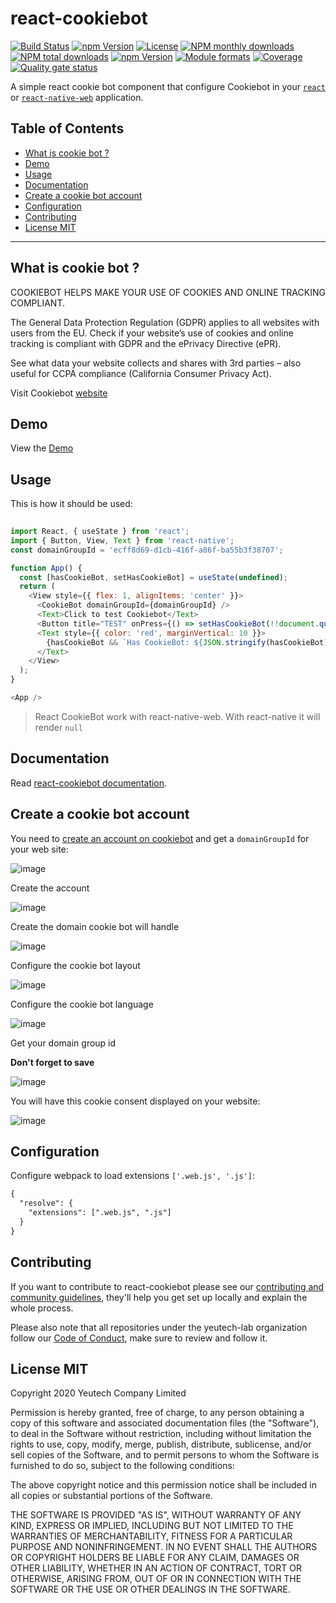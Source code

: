 # react-cookiebot

[![Build Status](https://travis-ci.org/yeutech-lab/react-cookiebot.svg?branch=master)](https://travis-ci.org/yeutech-lab/react-cookiebot)
[![npm Version](https://img.shields.io/npm/v/react-cookiebot.svg?style=flat)](https://www.npmjs.com/package/react-cookiebot)
[![License](https://img.shields.io/npm/l/react-cookiebot.svg?style=flat)](https://www.npmjs.com/package/react-cookiebot)
[![NPM monthly downloads](https://img.shields.io/npm/dm/react-cookiebot.svg?style=flat)](https://npmjs.org/package/react-cookiebot)
[![NPM total downloads](https://img.shields.io/npm/dt/react-cookiebot.svg?style=flat)](https://npmjs.org/package/react-cookiebot)
[![npm Version](https://img.shields.io/node/v/react-cookiebot.svg?style=flat)](https://www.npmjs.com/package/react-cookiebot)
[![Module formats](https://img.shields.io/badge/module%20formats-umd%2C%20cjs%2C%20esm-green.svg?style=flat)](https://www.npmjs.com/package/react-cookiebot)
[![Coverage](https://sonarcloud.io/api/project_badges/measure?project=com.github.yeutech-lab.react-cookiebot&metric=coverage)](https://sonarcloud.io/dashboard?id=com.github.yeutech-lab.react-cookiebot) [![Quality gate status](https://sonarcloud.io/api/project_badges/measure?project=com.github.yeutech-lab.react-cookiebot&metric=alert_status)](https://sonarcloud.io/dashboard?id=com.github.yeutech-lab.react-cookiebot)

A simple react cookie bot component that configure Cookiebot in your [`react`](https://reactjs.org/) or [`react-native-web`](https://github.com/necolas/react-native-web/) application.

## Table of Contents

  - [What is cookie bot ?](#what-is-cookie-bot)
  - [Demo](#demo)
  - [Usage](#usage)
  - [Documentation](#documentation)
  - [Create a cookie bot account](#create-a-cookie-bot-account)
  - [Configuration](#configuration)
  - [Contributing](#contributing)
  - [License MIT](#license-mit)

---

## What is cookie bot ?

COOKIEBOT HELPS MAKE YOUR USE OF COOKIES AND ONLINE TRACKING COMPLIANT.

The General Data Protection Regulation (GDPR) applies to all websites with users from the EU. Check if your website’s use of cookies and online tracking is compliant with GDPR and the ePrivacy Directive (ePR). 

See what data your website collects and shares with 3rd parties – also useful for CCPA compliance (California Consumer Privacy Act).

Visit Cookiebot [website](https://www.cookiebot.com)

## Demo

View the [Demo](https://yeutech-lab.github.io/react-cookiebot/#cookiebot)

## Usage

This is how it should be used:

```js
 
import React, { useState } from 'react';
import { Button, View, Text } from 'react-native';
const domainGroupId = 'ecff8d69-d1cb-416f-a86f-ba55b3f38707';

function App() {
  const [hasCookieBot, setHasCookieBot] = useState(undefined);
  return (
    <View style={{ flex: 1, alignItems: 'center' }}>
      <CookieBot domainGroupId={domainGroupId} />
      <Text>Click to test Cookiebot</Text>
      <Button title="TEST" onPress={() => setHasCookieBot(!!document.querySelector('#CookieBot'))} />
      <Text style={{ color: 'red', marginVertical: 10 }}>
        {hasCookieBot && `Has CookieBot: ${JSON.stringify(hasCookieBot)}`}
      </Text>
    </View>
  );
}

<App />
```

> React CookieBot work with react-native-web. With react-native it will render `null`

## Documentation

Read [react-cookiebot documentation](https://yeutech-lab.github.io/react-cookiebot).


## Create a cookie bot account

You need to [create an account on cookiebot](https://manage.cookiebot.com/en/signup) and get a `domainGroupId` for your web site:

![image](https://user-images.githubusercontent.com/1866564/74326665-5fd25900-4dbd-11ea-9696-a2abba52303e.png)

Create the account

![image](https://user-images.githubusercontent.com/1866564/74326086-61e7e800-4dbc-11ea-9be3-76a202eba653.png)

Create the domain cookie bot will handle

![image](https://user-images.githubusercontent.com/1866564/74326127-74fab800-4dbc-11ea-90ef-70999a53871b.png)

Configure the cookie bot layout

![image](https://user-images.githubusercontent.com/1866564/74326185-8cd23c00-4dbc-11ea-9078-1261350298b3.png)

Configure the cookie bot language

![image](https://user-images.githubusercontent.com/1866564/74326219-99569480-4dbc-11ea-9d32-43a226f15e3f.png)

Get your domain group id

**Don't forget to save**

![image](https://user-images.githubusercontent.com/1866564/74326590-403b3080-4dbd-11ea-962d-4db803a80c69.png)

You will have this cookie consent displayed on your website:

![image](https://user-images.githubusercontent.com/1866564/74326715-77114680-4dbd-11ea-8f4e-2ae2a4cd894e.png)

## Configuration

Configure webpack to load extensions `['.web.js', '.js']`:

```diff
{
  "resolve": {
    "extensions": [".web.js", ".js"]
  }
}
```

## Contributing

If you want to contribute to react-cookiebot please see our [contributing and community guidelines](https://github.com/yeutech-lab/react-cookiebot/blob/master/.github/CONTRIBUTING.md), they\'ll help you get set up locally and explain the whole process.

Please also note that all repositories under the yeutech-lab organization follow our [Code of Conduct](https://github.com/yeutech-lab/react-cookiebot/blob/master/CODE_OF_CONDUCT.md), make sure to review and follow it.

## License MIT

Copyright 2020 Yeutech Company Limited

Permission is hereby granted, free of charge, to any person obtaining a copy of this software and associated documentation files (the "Software"), to deal in the Software without restriction, including without limitation the rights to use, copy, modify, merge, publish, distribute, sublicense, and/or sell copies of the Software, and to permit persons to whom the Software is furnished to do so, subject to the following conditions:

The above copyright notice and this permission notice shall be included in all copies or substantial portions of the Software.

THE SOFTWARE IS PROVIDED "AS IS", WITHOUT WARRANTY OF ANY KIND, EXPRESS OR IMPLIED, INCLUDING BUT NOT LIMITED TO THE WARRANTIES OF MERCHANTABILITY, FITNESS FOR A PARTICULAR PURPOSE AND NONINFRINGEMENT. IN NO EVENT SHALL THE AUTHORS OR COPYRIGHT HOLDERS BE LIABLE FOR ANY CLAIM, DAMAGES OR OTHER LIABILITY, WHETHER IN AN ACTION OF CONTRACT, TORT OR OTHERWISE, ARISING FROM, OUT OF OR IN CONNECTION WITH THE SOFTWARE OR THE USE OR OTHER DEALINGS IN THE SOFTWARE.


